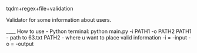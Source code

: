 tqdm+regex+file+validation

Validator for some information about users.

____ How to use - Python terminal: python main.py -i PATH1 -o PATH2
PATH1 - path to 63.txt
PATH2 - where u want to place valid information
-i = -input
-o = -output
